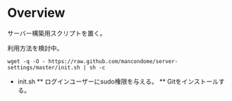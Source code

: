Overview
========

サーバー構築用スクリプトを置く。

利用方法を検討中。
```
wget -q -O - https://raw.github.com/mancondome/server-settings/master/init.sh | sh -c
```

* init.sh
** ログインユーザーにsudo権限を与える。
** Gitをインストールする。
